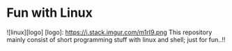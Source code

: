 # Fun with Linux

![linux][logo]
[logo]: https://i.stack.imgur.com/m1rI9.png
This repository mainly consist of short programming stuff with linux and shell; just for fun..!!

